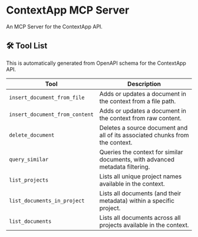 # ContextApp MCP Server

An MCP Server for the ContextApp API.

## 🛠️ Tool List

This is automatically generated from OpenAPI schema for the ContextApp API.


| Tool | Description |
|------|-------------|
| `insert_document_from_file` | Adds or updates a document in the context from a file path. |
| `insert_document_from_content` | Adds or updates a document in the context from raw content. |
| `delete_document` | Deletes a source document and all of its associated chunks from the context. |
| `query_similar` | Queries the context for similar documents, with advanced metadata filtering. |
| `list_projects` | Lists all unique project names available in the context. |
| `list_documents_in_project` | Lists all documents (and their metadata) within a specific project. |
| `list_documents` | Lists all documents across all projects available in the context. |
